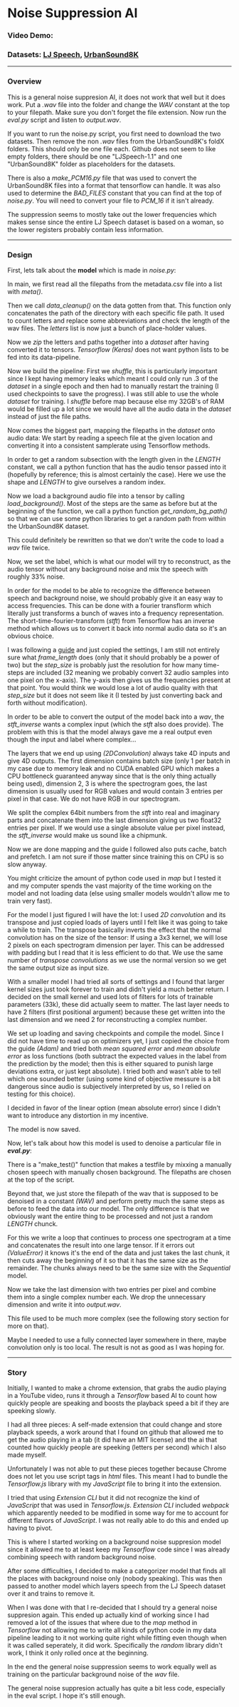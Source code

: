 # **Noise Suppression AI**
### **Video Demo:**  <URL HERE>
### **Datasets: [LJ Speech](https://keithito.com/LJ-Speech-Dataset/), [UrbanSound8K](https://urbansounddataset.weebly.com/download-urbansound8k.html)**
----
### **Overview**
This is a general noise suppresion AI, it does not work that well but it does work. Put a *.wav* file into the folder and change the *WAV* constant at the top to your filepath. Make sure you don't forget the file extension. Now run the *eval.py* script and listen to *output.wav*.

If you want to run the noise.py script, you first need to download the two datasets. Then remove the non *.wav* files from the UrbanSound8K's foldX folders. This should only be one file each. Github does not seem to like empty folders, there should be one "LJSpeech-1.1" and one "UrbanSound8K" folder as placeholders for the datasets.

There is also a *make_PCM16.py* file that was used to convert the UrbanSound8K files into a format that tensorflow can handle. It was also used to determine the *BAD_FILES* constant that you can find at the top of *noise.py*. You will need to convert your file to *PCM_16* if it isn't already.

The suppression seems to mostly take out the lower frequencies which makes sense since the entire LJ Speech dataset is based on a woman, so the lower registers probably contain less information.

-------

### **Design**

First, lets talk about the **model** which is made in *noise.py*:

In main, we first read all the filepaths from the metadata.csv file into a list with *meta()*.

Then we call *data_cleanup()* on the data gotten from that. This function only concatenates the path of the directory with each specific file path. It used to count letters and replace some abbreviations and check the length of the wav files. The *letters* list is now just a bunch of place-holder values.

Now we *zip* the letters and paths together into a *dataset* after having converted it to tensors. *Tensorflow* *(Keras)* does not want python lists to be fed into its data-pipeline.

Now we build the pipeline: First we *shuffle*, this is particularly important since I kept having memory leaks which meant I could only run .3 of the *dataset* in a single epoch and then had to manually restart the training (I used checkpoints to save the progress). I was still able to use the whole *dataset* for training. I *shuffle* before map because else my 32GB's of RAM would be filled up a lot since we would have all the audio data in the *dataset* instead of just the file paths.

Now comes the biggest part, mapping the filepaths in the *dataset* onto audio data: We start by reading a speech file at the given location and converting it into a consistent samplerate using Tensorflow methods.

In order to get a random subsection with the length given in the *LENGTH* constant, we call a python function that has the audio tensor passed into it (hopefully by reference; this is almost certainly the case). Here we use the shape and *LENGTH* to give ourselves a random index.

Now we load a background audio file into a tensor by calling *load_background()*. Most of the steps are the same as before but at the beginning of the function, we call a python function *get_random_bg_path()* so that we can use some python libraries to get a random path from within the UrbanSound8K dataset.

This could definitely be rewritten so that we don't write the code to load a *wav* file twice.

Now, we set the label, which is what our model will try to reconstruct, as the audio tensor without any background noise and mix the speech with roughly 33% noise.

In order for the model to be able to recognize the difference between speech and background noise, we should probably give it an easy way to access frequencies. This can be done with a fourier transflorm which literally just transforms a bunch of waves into a frequency representation. The short-time-fourier-transform (*stft*) from Tensorflow has an inverse method which allows us to convert it back into normal audio data so it's an obvious choice.

I was following a [guide](https://www.youtube.com/watch?v=ZLIPkmmDJAc) and just copied the settings, I am still not entirely sure what *frame_length* does (only that it should probably be a power of two) but the *step_size* is probably just the resolution for how many time-steps are included (32 meaning we probably convert 32 audio samples into one pixel on the x-axis). The y-axis then gives us the frequencies present at that point. You would think we would lose a lot of audio quality with that *step_size* but it does not seem like it (I tested by just converting back and forth without modification).

In order to be able to convert the output of the model back into a *wav*, the *stft_inverse* wants a complex input (which the *stft* also does provide). The problem with this is that the model always gave me a real output even though the input and label where complex...

The layers that we end up using *(2DConvolution)* always take 4D inputs and give 4D outputs. The first dimension contains batch size (only 1 per batch in my case due to memory leak and no CUDA enabled GPU which makes a CPU bottleneck guaranteed anyway since that is the only thing actually being used), dimension 2, 3 is where the spectrogram goes, the last dimension is usually used for RGB values and would contain 3 entries per pixel in that case. We do not have RGB in our spectrogram.

We split the complex 64bit numbers from the *stft* into real and imaginary parts and concatenate them into the last dimension giving us two float32 entries per pixel. If we would use a single absolute value per pixel instead, the *stft_inverse* would make us sound like a chipmunk.

Now we are done mapping and the guide I followed also puts cache, batch and prefetch. I am not sure if those matter since training this on CPU is so slow anyway.

You might criticize the amount of python code used in *map* but I tested it and my computer spends the vast majority of the time working on the model and not loading data (else using smaller models wouldn't allow me to train very fast).

For the model I just figured I will have the lot: I used *2D convolution* and its transpose and just copied loads of layers until I felt like it was going to take a while to train. The transpose basically inverts the effect that the normal convolution has on the size of the tensor: If using a 3x3 kernel, we will lose 2 pixels on each spectrogram dimension per layer. This can be addressed with padding but I read that it is less efficient to do that. We use the same number of *transpose convolutions* as we use the normal version so we get the same output size as input size.

With a smaller model I had tried all sorts of settings and I found that larger kernel sizes just took forever to train and didn't yield a much better return. I decided on the small kernel and used lots of filters for lots of trainable parameters (33k), these did actually seem to matter. The last layer needs to have 2 filters (first positional argument) because these get written into the last dimension and we need 2 for reconstructing a complex number.

We set up loading and saving checkpoints and compile the model. Since I did not have time to read up on optimizers yet, I just copied the choice from the guide *(Adam)* and tried both *mean squared error* and *mean absolute error* as loss functions (both subtract the expected values in the label from the prediction by the model; then this is either squared to punish large deviations extra, or just kept absolute). I tried both and wasn't able to tell which one sounded better (using some kind of objective messure is a bit dangerous since audio is subjectively interpreted by us, so I relied on testing for this choice).

I decided in favor of the linear option (mean absolute error) since I didn't want to introduce any distortion in my incentive.

The model is now saved.

Now, let's talk about how this model is used to denoise a particular file in ***eval.py***:

There is a "make_test()" function that makes a testfile by mixxing a manually chosen speech with manually chosen background. The filepaths are chosen at the top of the script.

Beyond that, we just store the filepath of the wav that is supposed to be denoised in a constant *(WAV)* and perform pretty much the same steps as before to feed the data into our model. The only difference is that we obviously want the entire thing to be processed and not just a random *LENGTH* chunck.

For this we write a loop that continues to process one spectrogram at a time and concatenates the result into one large tensor. If it errors out *(ValueError)* it knows it's the end of the data and just takes the last chunk, it then cuts away the beginning of it so that it has the same size as the remainder. The chunks always need to be the same size with the *Sequential* model.

Now we take the last dimension with two entries per pixel and combine them into a single complex number each. We drop the unnecessary dimension and write it into *output.wav*.

This file used to be much more complex (see the following story section for more on that).

Maybe I needed to use a fully connected layer somewhere in there, maybe convolution only is too local. The result is not as good as I was hoping for.

--------

### **Story**
Initially, I wanted to make a chrome extension, that grabs the audio playing in a YouTube video, runs it through a *Tensorflow* based AI to count how quickly people are speaking and boosts the playback speed a bit if they are speeking slowly.

I had all three pieces: A self-made extension that could change and store playback speeds, a work around that I found on github that allowed me to get the audio playing in a tab (it did have an MIT license) and the ai that counted how quickly people are speeking (letters per second) which I also made myself.

Unfortunately I was not able to put these pieces together because Chrome does not let you use script tags in *html* files. This meant I had to bundle the *Tensorflow.js* library with my *JavaScript* file to bring it into the extension.

I tried that using *Extension CLI* but it did not recognize the kind of *JavaScript* that was used in *Tensorflow.js*. *Extension CLI* included *webpack* which apparently needed to be modified in some way for me to account for different flavors of *JavaScript*. I was not really able to do this and ended up having to pivot.

This is where I started working on a background noise suppresion model since it allowed me to at least keep my *Tensorflow* code since I was already combining speech with random background noise.

After some difficulties, I decided to make a categorizer model that finds all the places with background noise only (nobody speaking). This was then passed to another model which layers speech from the LJ Speech dataset over it and trains to remove it.

When I was done with that I re-decided that I should try a general noise suppresion again. This ended up actually kind of working since I had removed a lot of the issues that where due to the *map* method in *Tensorflow* not allowing me to write all kinds of python code in my data pipeline leading to it not working quite right while fitting even though when it was called seperately, it did work. Specifically the *random* library didn't work, I think it only rolled once at the beginning.

In the end the general noise suppression seems to work equally well as training on the particular background noise of the *wav* file.

The general noise suppresion actually has quite a bit less code, especially in the eval script. I hope it's still enough.
